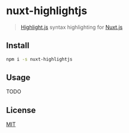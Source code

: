 # nuxt-highlightjs

> [Highlight.js](https://highlightjs.org/) syntax highlighting for [Nuxt.js](https://nuxtjs.org/)

## Install

```bash
npm i -s nuxt-highlightjs
```

## Usage

TODO

## License

[MIT](http://vjpr.mit-license.org)
